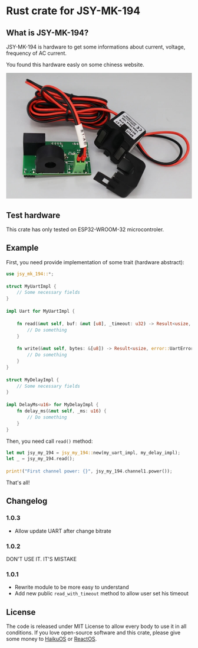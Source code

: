 # Rust crate for JSY-MK-194

## What is JSY-MK-194?

JSY-MK-194 is hardware to get some informations about current, voltage, frequency of AC current.

You found this hardware easly on some chiness website.

![JSY-MK-194](doc/jsy-mk-194.jpg)

## Test hardware

This crate has only tested on ESP32-WROOM-32 microcontroler.

## Example

First, you need provide implementation of some trait (hardware abstract):
```rust
use jsy_mk_194::*;

struct MyUartImpl {
    // Some necessary fields
}

impl Uart for MyUartImpl {

    fn read(&mut self, buf: &mut [u8], _timeout: u32) -> Result<usize, error::UartError> {
        // Do something
    }

    fn write(&mut self, bytes: &[u8]) -> Result<usize, error::UartError> {
        // Do something
    }
}

struct MyDelayImpl {
    // Some necessary fields
}

impl DelayMs<u16> for MyDelayImpl {
    fn delay_ms(&mut self, _ms: u16) {
        // Do something
    }
}
```

Then, you need call `read()` method:
```rust
let mut jsy_my_194 = jsy_my_194::new(my_uart_impl, my_delay_impl);
let _ = jsy_my_194.read();

print!("First channel power: {}", jsy_my_194.channel1.power());
```

That's all!

## Changelog

### 1.0.3

- Allow update UART after change bitrate

### 1.0.2

DON'T USE IT. IT'S MISTAKE

### 1.0.1

- Rewrite module to be more easy to understand
- Add new public `read_with_timeout` method to allow user set his timeout

## License

The code is released under MIT License to allow every body to use it in all conditions. If you love open-source software and this crate, please give some money to [HaikuOS](https://haiku-os.org/) or [ReactOS](https://reactos.org).
